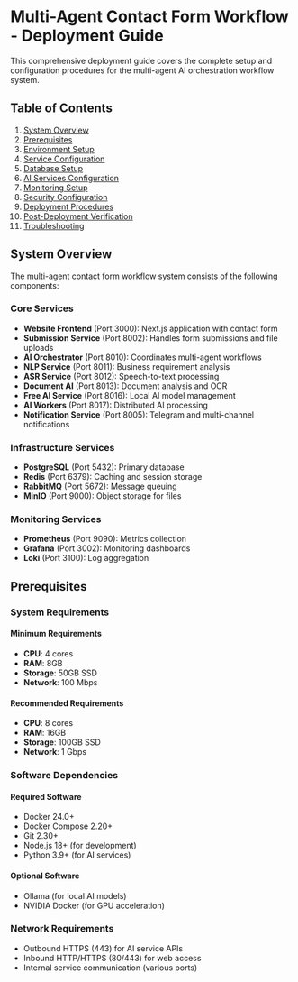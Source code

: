# Multi-Agent Contact Form Workflow - Deployment Guide

This comprehensive deployment guide covers the complete setup and configuration procedures for the multi-agent AI orchestration workflow system.

## Table of Contents

1. [System Overview](#system-overview)
2. [Prerequisites](#prerequisites)
3. [Environment Setup](#environment-setup)
4. [Service Configuration](#service-configuration)
5. [Database Setup](#database-setup)
6. [AI Services Configuration](#ai-services-configuration)
7. [Monitoring Setup](#monitoring-setup)
8. [Security Configuration](#security-configuration)
9. [Deployment Procedures](#deployment-procedures)
10. [Post-Deployment Verification](#post-deployment-verification)
11. [Troubleshooting](#troubleshooting)

## System Overview

The multi-agent contact form workflow system consists of the following components:

### Core Services

- **Website Frontend** (Port 3000): Next.js application with contact form
- **Submission Service** (Port 8002): Handles form submissions and file uploads
- **AI Orchestrator** (Port 8010): Coordinates multi-agent workflows
- **NLP Service** (Port 8011): Business requirement analysis
- **ASR Service** (Port 8012): Speech-to-text processing
- **Document AI** (Port 8013): Document analysis and OCR
- **Free AI Service** (Port 8016): Local AI model management
- **AI Workers** (Port 8017): Distributed AI processing
- **Notification Service** (Port 8005): Telegram and multi-channel notifications

### Infrastructure Services

- **PostgreSQL** (Port 5432): Primary database
- **Redis** (Port 6379): Caching and session storage
- **RabbitMQ** (Port 5672): Message queuing
- **MinIO** (Port 9000): Object storage for files

### Monitoring Services

- **Prometheus** (Port 9090): Metrics collection
- **Grafana** (Port 3002): Monitoring dashboards
- **Loki** (Port 3100): Log aggregation

## Prerequisites

### System Requirements

#### Minimum Requirements

- **CPU**: 4 cores
- **RAM**: 8GB
- **Storage**: 50GB SSD
- **Network**: 100 Mbps

#### Recommended Requirements

- **CPU**: 8 cores
- **RAM**: 16GB
- **Storage**: 100GB SSD
- **Network**: 1 Gbps

### Software Dependencies

#### Required Software

- Docker 24.0+
- Docker Compose 2.20+
- Git 2.30+
- Node.js 18+ (for development)
- Python 3.9+ (for AI services)

#### Optional Software

- Ollama (for local AI models)
- NVIDIA Docker (for GPU acceleration)

### Network Requirements

- Outbound HTTPS (443) for AI service APIs
- Inbound HTTP/HTTPS (80/443) for web access
- Internal service communication (various ports)
